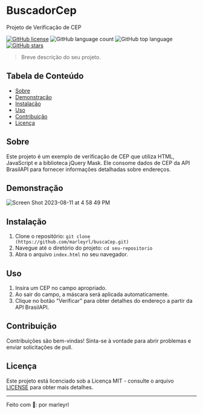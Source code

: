 # BuscadorCep

Projeto de Verificação de CEP

[![GitHub license](https://img.shields.io/github/license/seu-usuario/seu-repositorio)](https://github.com/seu-usuario/seu-repositorio/blob/main/LICENSE)
![GitHub language count](https://img.shields.io/github/languages/count/seu-usuario/seu-repositorio)
![GitHub top language](https://img.shields.io/github/languages/top/seu-usuario/seu-repositorio)
[![GitHub stars](https://img.shields.io/github/stars/seu-usuario/seu-repositorio)](https://github.com/seu-usuario/seu-repositorio/stargazers)

> Breve descrição do seu projeto.

## Tabela de Conteúdo

- [Sobre](#sobre)
- [Demonstração](#demonstração)
- [Instalação](#instalação)
- [Uso](#uso)
- [Contribuição](#contribuição)
- [Licença](#licença)

## Sobre

Este projeto é um exemplo de verificação de CEP que utiliza HTML, JavaScript e a biblioteca jQuery Mask. Ele consome dados de CEP da API BrasilAPI para fornecer informações detalhadas sobre endereços.

## Demonstração

![Screen Shot 2023-08-11 at 4 58 49 PM](https://github.com/marleyrl/buscaCep/assets/7938586/bf966e3e-133f-4db8-8c0a-8c9c4d70b8e5)


## Instalação

1. Clone o repositório: `git clone (https://github.com/marleyrl/buscaCep.git)`
2. Navegue até o diretório do projeto: `cd seu-repositorio`
3. Abra o arquivo `index.html` no seu navegador.

## Uso

1. Insira um CEP no campo apropriado.
2. Ao sair do campo, a máscara será aplicada automaticamente.
3. Clique no botão "Verificar" para obter detalhes do endereço a partir da API BrasilAPI.

## Contribuição

Contribuições são bem-vindas! Sinta-se à vontade para abrir problemas e enviar solicitações de pull.

## Licença

Este projeto está licenciado sob a Licença MIT - consulte o arquivo [LICENSE](LICENSE) para obter mais detalhes.

---

Feito com 🤙: por marleyrl
